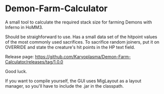# Demon-Farm-Calculator
A small tool to calculate the required stack size for farming Demons with Inferno in HoMM3.

Should be straighforward to use. Has a small data set of the hitpoint values of the most commonly used sacrifices. To sacrifice random joiners, put it on OVERRIDE and state the creature's hit points in the HP text field. 

Release page: https://github.com/Karyoplasma/Demon-Farm-Calculator/releases/tag/1.0.0

Good luck.

If you want to compile yourself, the GUI uses MigLayout as a layout manager, so you'll have to include the .jar in the classpath.
